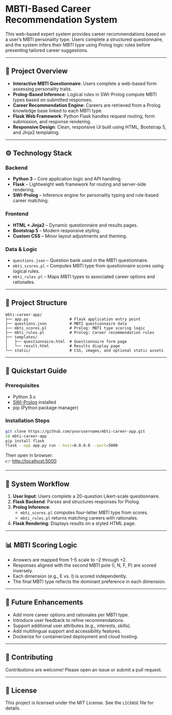 # MBTI-Based Career Recommendation System

This web-based expert system provides career recommendations based on a user’s MBTI personality type. Users complete a structured questionnaire, and the system infers their MBTI type using Prolog logic rules before presenting tailored career suggestions.

---

## 🚀 Project Overview

- **Interactive MBTI Questionnaire**: Users complete a web-based form assessing personality traits.
- **Prolog-Based Inference**: Logical rules in SWI-Prolog compute MBTI types based on submitted responses.
- **Career Recommendation Engine**: Careers are retrieved from a Prolog knowledge base linked to each MBTI type.
- **Flask Web Framework**: Python Flask handles request routing, form submission, and response rendering.
- **Responsive Design**: Clean, responsive UI built using HTML, Bootstrap 5, and Jinja2 templating.

---

## ⚙️ Technology Stack

### Backend

- **Python 3** – Core application logic and API handling.
- **Flask** – Lightweight web framework for routing and server-side rendering.
- **SWI-Prolog** – Inference engine for personality typing and rule-based career matching.

### Frontend

- **HTML + Jinja2** – Dynamic questionnaire and results pages.
- **Bootstrap 5** – Modern responsive styling.
- **Custom CSS** – Minor layout adjustments and theming.

### Data & Logic

- `questions.json` – Question bank used in the MBTI questionnaire.
- `mbti_scores.pl` – Computes MBTI type from questionnaire scores using logical rules.
- `mbti_rules.pl` – Maps MBTI types to associated career options and rationales.

---

## 📂 Project Structure

```
mbti-career-app/
├── app.py                  # Flask application entry point
├── questions.json          # MBTI questionnaire data
├── mbti_scores.pl          # Prolog: MBTI type scoring logic
├── mbti_rules.pl           # Prolog: Career recommendation rules
├── templates/
│   ├── questionnaire.html  # Questionnaire form page
│   └── result.html         # Results display page
└── static/                 # CSS, images, and optional static assets
```

---

## 🚦 Quickstart Guide

### Prerequisites

- Python 3.x  
- [SWI-Prolog](https://www.swi-prolog.org/Download.html) installed  
- pip (Python package manager)

### Installation Steps

```bash
git clone https://github.com/yourusername/mbti-career-app.git
cd mbti-career-app
pip install flask
flask --app app.py run --host=0.0.0.0 --port=5000
```

Then open in browser:  
👉 [http://localhost:5000](http://localhost:5000)

---

## 🔁 System Workflow

1. **User Input**: Users complete a 20-question Likert-scale questionnaire.
2. **Flask Backend**: Parses and structures responses for Prolog.
3. **Prolog Inference**:
   - `mbti_scores.pl` computes four-letter MBTI type from scores.
   - `mbti_rules.pl` returns matching careers with rationales.
4. **Flask Rendering**: Displays results on a styled HTML page.

---

## 📊 MBTI Scoring Logic

- Answers are mapped from 1–5 scale to –2 through +2.
- Responses aligned with the second MBTI pole (I, N, F, P) are scored inversely.
- Each dimension (e.g., E vs. I) is scored independently.
- The final MBTI type reflects the dominant preference in each dimension.

---

## 🔮 Future Enhancements

- Add more career options and rationales per MBTI type.
- Introduce user feedback to refine recommendations.
- Support additional user attributes (e.g., interests, skills).
- Add multilingual support and accessibility features.
- Dockerize for containerized deployment and cloud hosting.

---

## 🤝 Contributing

Contributions are welcome! Please open an issue or submit a pull request.

---

## 📄 License

This project is licensed under the MIT License. See the `LICENSE` file for details.

